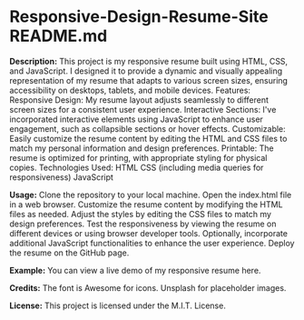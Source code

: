 # Responsive-Design-Resume-Site README.md
**Description:**
This project is my responsive resume built using HTML, CSS, and JavaScript. I designed it to provide a dynamic and visually appealing representation of my resume that adapts to various screen sizes, ensuring accessibility on desktops, tablets, and mobile devices.
Features:
Responsive Design: My resume layout adjusts seamlessly to different screen sizes for a consistent user experience.
Interactive Sections: I've incorporated interactive elements using JavaScript to enhance user engagement, such as collapsible sections or hover effects.
Customizable: Easily customize the resume content by editing the HTML and CSS files to match my personal information and design preferences.
Printable: The resume is optimized for printing, with appropriate styling for physical copies.
Technologies Used:
HTML
CSS (including media queries for responsiveness)
JavaScript

**Usage:**
Clone the repository to your local machine.
Open the index.html file in a web browser.
Customize the resume content by modifying the HTML files as needed.
Adjust the styles by editing the CSS files to match my design preferences.
Test the responsiveness by viewing the resume on different devices or using browser developer tools.
Optionally, incorporate additional JavaScript functionalities to enhance the user experience.
Deploy the resume on the GitHub page.

**Example:**
You can view a live demo of my responsive resume here. 

**Credits:**
The font is Awesome for icons.
Unsplash for placeholder images.

**License:**
This project is licensed under the M.I.T. License.
